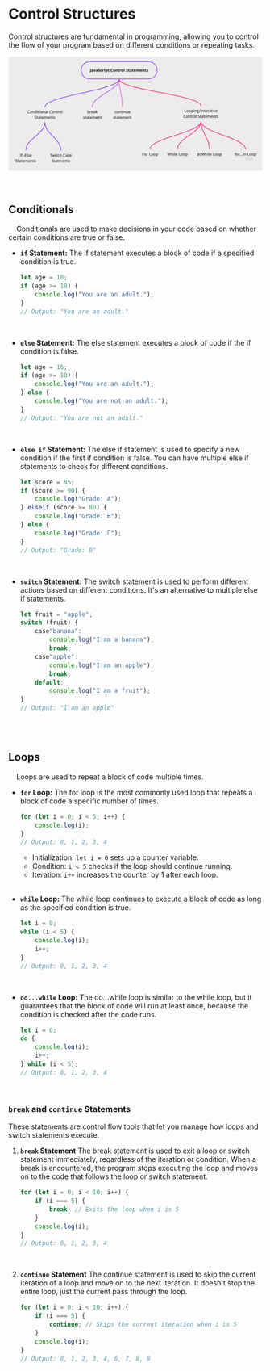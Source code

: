 # Control Structures
Control structures are fundamental in programming, allowing you to control the flow of your program based on different conditions or repeating tasks.

![Js Control Structures](../img/javascript-control-statements.png)

<br>

## **Conditionals**

&nbsp; &nbsp; Conditionals are used to make decisions in your code based on whether certain conditions are true or false.

- **`if` Statement:** The if statement executes a block of code if a specified condition is true.
  ```jsx
  let age = 18;
  if (age >= 18) {
      console.log("You are an adult.");
  }
  // Output: "You are an adult."
  ```

  <br>
- **`else` Statement:** The else statement executes a block of code if the if condition is false.
  ```jsx
  let age = 16;
  if (age >= 18) {
      console.log("You are an adult.");
  } else {
      console.log("You are not an adult.");
  }
  // Output: "You are not an adult."
  ```
  <br>

- **`else if` Statement:** The else if statement is used to specify a new condition if the first if condition is false. You can have multiple else if statements to check for different conditions.
  ```jsx
  let score = 85;
  if (score >= 90) {
      console.log("Grade: A");
  } elseif (score >= 80) {
      console.log("Grade: B");
  } else {
      console.log("Grade: C");
  }
  // Output: "Grade: B"
  ```
  <br>

- **`switch` Statement:** The switch statement is used to perform different actions based on different conditions. It's an alternative to multiple else if statements.
  ```jsx
  let fruit = "apple";
  switch (fruit) {
      case"banana":
          console.log("I am a banana");
          break;
      case"apple":
          console.log("I am an apple");
          break;
      default:
          console.log("I am a fruit");
  }
  // Output: "I am an apple"
  ```
  <br><br>


## **Loops**

&nbsp; &nbsp; Loops are used to repeat a block of code multiple times.

- **`for` Loop:** The for loop is the most commonly used loop that repeats a block of code a specific number of times.
  ```jsx
  for (let i = 0; i < 5; i++) {
      console.log(i);
  }
  // Output: 0, 1, 2, 3, 4
  ```
  - Initialization: `let i = 0` sets up a counter variable.
  - Condition: `i < 5` checks if the loop should continue running.
  - Iteration: `i++` increases the counter by 1 after each loop.
  
  <br>

- **`while` Loop:** The while loop continues to execute a block of code as long as the specified condition is true.
  ```jsx
  let i = 0;
  while (i < 5) {
      console.log(i);
      i++;
  }
  // Output: 0, 1, 2, 3, 4
  ```
  <br>

- **`do...while` Loop:** The do...while loop is similar to the while loop, but it guarantees that the block of code will run at least once, because the condition is checked after the code runs.
  ```jsx
  let i = 0;
  do {
      console.log(i);
      i++;
  } while (i < 5);
  // Output: 0, 1, 2, 3, 4
  ```
  <br>


### `break` and `continue` Statements
These statements are control flow tools that let you manage how loops and switch statements execute.

1. **`break` Statement** The break statement is used to exit a loop or switch statement immediately, regardless of the iteration or condition. When a break is encountered, the program stops executing the loop and moves on to the code that follows the loop or switch statement.
    ```jsx
    for (let i = 0; i < 10; i++) {
        if (i === 5) {
            break; // Exits the loop when i is 5
        }
        console.log(i);
    }
    // Output: 0, 1, 2, 3, 4
    ```
<br>

2. **`continue` Statement** The continue statement is used to skip the current iteration of a loop and move on to the next iteration. It doesn't stop the entire loop, just the current pass through the loop.
    ```jsx
    for (let i = 0; i < 10; i++) {
        if (i === 5) {
            continue; // Skips the current iteration when i is 5
        }
        console.log(i);
    }
    // Output: 0, 1, 2, 3, 4, 6, 7, 8, 9
    ```